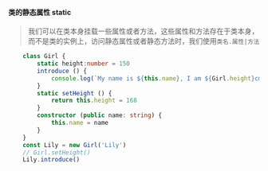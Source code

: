 #### 类的静态属性 static

> 我们可以在类本身挂载一些属性或者方法，这些属性和方法存在于类本身，而不是类的实例上，访问静态属性或者静态方法时，我们使用`类名.属性|方法`

```ts
    class Girl {
        static height:number = 150
        introduce () {
            console.log(`My name is ${this.name}, I am ${Girl.height}cm`)
        }
        static setHeight () {
            return this.height = 168
        }
        constructor (public name: string) {
            this.name = name
        }
    }
    const Lily = new Girl('Lily')
    // Girl.setHeight()
    Lily.introduce()
```
